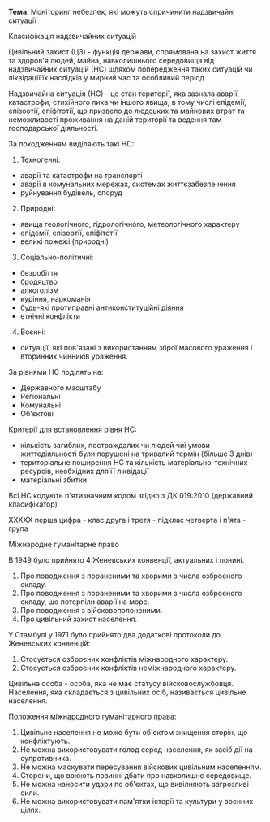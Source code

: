 __Тема__: Моніторинг небезпек, які можуть спричинити надзвичайні ситуації

Класифікація надзвичайних ситуацій

Цивільний захист (ЦЗ) - функція держави, спрямована на захист життя та здоров'я людей, майна, навколишнього середовища від надзвичайних ситуацій (НС) шляхом попередження таких ситуацій чи ліквідації їх наслідків у мирний час та особливий період.

Надзвичайна ситуація (НС) - це стан території, яка зазнала аварії, катастрофи, стихійного лиха чи іншого явища, в тому числі епідемії, епізоотії, епіфітотії, що призвело до людських та майнових втрат та неможливості проживання на даній території та ведення там господарської діяльності. 

За походженням виділяють такі НС:
1. Техногенні:
 - аварії та катастрофи на транспорті
 - аварії в комунальних мережах, системах життєзабезпечення
 - руйнування будівель, споруд
2. Природні:
 - явища геологічного, гідрологічного, метеологічного характеру
 - епідемії, епізоотії, епіфітотії
 - великі пожежі (природні)
3. Соціально-політичні:
 - безробіття
 - бродяцтво
 - алкоголізм
 - куріння, наркоманія
 - будь-які протиправні антиконституційні діяння
 - етнічні конфлікти
4. Воєнні:
 - ситуації, які пов'язані з використанням зброї масового ураження і вторинних чинників ураження.

За рівнями НС поділять на:
 - Державного масштабу
 - Регіональні
 - Комунальні
 - Об'єктові

Критерії для встановлення рівня НС:
 - кількість загиблих, постраждалих чи людей чиї умови життєдіяльності були порушені на тривалий термін (більше 3 днів)
 - територіальне поширення НС та кількість матеріально-технічних ресурсів, необхідних для її ліквідації
 - матеріальні збитки

Всі НС кодують п'ятизначним кодом згідно з ДК 019:2010 (державний класифікатор)

XXXXX
перша цифра - клас
друга і третя - підклас
четверта і п'ята - група

Міжнародне гуманітарне право

В 1949 було прийнято 4 Женевських конвенції, актуальних і понині.
1. Про поводження з пораненими та хворими з числа озброєного складу.
2. Про поводження з пораненими та хворими з числа озброєного складу, що потерпіли аварії на море.
3. Про поводження з війсковополоненими.
4. Про цивільний захист населення.

У Стамбулі у 1971 було прийнято два додаткові протоколи до Женевських конвенцій:
1. Стосується озброєних конфліктів міжнародного характеру.
2. Стосується озброєних конфліктів неміжнародного характеру.

Цивільна особа - особа, яка не має статусу війсковослужбовця.
Населення, яка складається з цивільних осіб, називається цивільне населення.

Положення міжнародного гуманітарного права:
1. Цивільне населення не може бути об'єктом знищення сторін, що конфліктують.
2. Не можна використовувати голод серед населення, як засіб дії на супротивника.
3. Не можна маскувати пересування війскових цивільним населенням.
4. Сторони, що воюють повинні дбати про навколишнє середовище.
5. Не можна наносити удари по об'єктах, що вивілняють загрозливі сили.
6. Не можна використовувати пам'ятки історії та культури у воєнних цілях.
